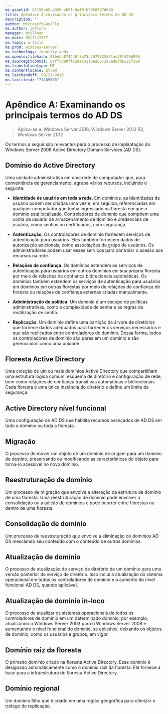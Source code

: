 ```yaml
---
ms.assetid: 87196b65-a356-409f-9af0-b5950797d668
title: Apêndice A-revisando os principais termos de AD DS
description: ''
author: MicrosoftGuyJFlo
ms.author: joflore
manager: mtillman
ms.date: 05/31/2017
ms.topic: article
ms.prod: windows-server
ms.technology: identity-adds
ms.openlocfilehash: 81beba874440f7a75c2d7932357fae70f046d996
ms.sourcegitcommit: 6aff3d88ff22ea141a6ea6572a5ad8dd6321f199
ms.translationtype: MT
ms.contentlocale: pt-BR
ms.lasthandoff: 09/27/2019
ms.locfileid: "71409010"
---
```

# <a name="appendix-a-reviewing-key-ad-ds-terms"></a>Apêndice A: Examinando os principais termos do AD DS

>Aplica-se a: Windows Server 2016, Windows Server 2012 R2, Windows Server 2012

Os termos a seguir são relevantes para o processo de implantação do Windows Server 2008 Active Directory Domain Services (AD DS).  
  
## <a name="active-directory-domain"></a>Domínio do Active Directory  
Uma unidade administrativa em uma rede de computador que, para conveniência de gerenciamento, agrupa vários recursos, incluindo o seguinte:  
  
-   **Identidade de usuário em toda a rede**. Em domínios, as identidades de usuário podem ser criadas uma vez e, em seguida, referenciadas em qualquer computador que tenha ingressado na floresta em que o domínio está localizado. Controladores de domínio que compõem uma conta de usuário de armazenamento de domínio e credenciais de usuário, como senhas ou certificados, com segurança.  
  
-   **Autenticação**. Os controladores de domínio fornecem serviços de autenticação para usuários. Eles também fornecem dados de autorização adicionais, como associações de grupo de usuários. Os administradores podem usar esses serviços para controlar o acesso aos recursos na rede.  
  
-   **Relações de confiança**. Os domínios estendem os serviços de autenticação para usuários em outros domínios em sua própria floresta por meio de relações de confiança bidirecionais automáticas. Os domínios também estendem os serviços de autenticação para usuários em domínios em outras florestas por meio de relações de confiança de floresta ou relações de confiança externas criadas manualmente.  
  
-   **Administração de política**. Um domínio é um escopo de políticas administrativas, como a complexidade de senha e as regras de reutilização de senha.  
  
-   **Replicação**. Um domínio define uma partição da árvore de diretórios que fornece dados adequados para fornecer os serviços necessários e que são replicados entre controladores de domínio. Dessa forma, todos os controladores de domínio são pares em um domínio e são gerenciados como uma unidade.  
  
## <a name="active-directory-forest"></a>Floresta Active Directory  
Uma coleção de um ou mais domínios Active Directory que compartilham uma estrutura lógica comum, esquema de diretório e configuração de rede, bem como relações de confiança transitivas automáticas e bidirecionais. Cada floresta é uma única instância do diretório e define um limite de segurança.  
  
## <a name="active-directory-functional-level"></a>Active Directory nível funcional  
Uma configuração de AD DS que habilita recursos avançados de AD DS em todo o domínio ou toda a floresta.  
  
## <a name="migration"></a>Migração  
O processo de mover um objeto de um domínio de origem para um domínio de destino, preservando ou modificando as características do objeto para torná-lo acessível no novo domínio.  
  
## <a name="domain-restructure"></a>Reestruturação de domínio  
Um processo de migração que envolve a alteração da estrutura de domínio de uma floresta. Uma reestruturação de domínio pode envolver a consolidação ou a adição de domínios e pode ocorrer entre florestas ou dentro de uma floresta.  
  
## <a name="domain-consolidation"></a>Consolidação de domínio  
Um processo de reestruturação que envolve a eliminação de domínios AD DS mesclando seu conteúdo com o conteúdo de outros domínios.  
  
## <a name="domain-upgrade"></a>Atualização de domínio  
O processo de atualização do serviço de diretório de um domínio para uma versão posterior do serviço de diretório. Isso inclui a atualização do sistema operacional em todos os controladores de domínio e o aumento do nível funcional AD DS, quando aplicável.  
  
## <a name="in-place-domain-upgrade"></a>Atualização de domínio in-loco  
O processo de atualizar os sistemas operacionais de todos os controladores de domínio em um determinado domínio, por exemplo, atualizando o Windows Server 2003 para o Windows Server 2008 e aumentando o nível funcional do domínio, se aplicável, deixando os objetos de domínio, como os usuários e grupos, em vigor.  
  
## <a name="forest-root-domain"></a>Domínio raiz da floresta  
O primeiro domínio criado na floresta Active Directory. Esse domínio é designado automaticamente como o domínio raiz da floresta. Ele fornece a base para a infraestrutura de floresta Active Directory.  
  
## <a name="regional-domain"></a>Domínio regional  
Um domínio filho que é criado em uma região geográfica para otimizar o tráfego de replicação.  
  


